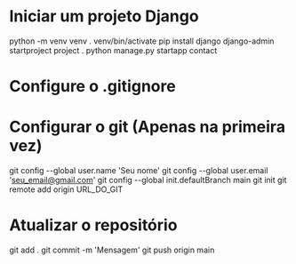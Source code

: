 # Iniciar um projeto Django
python -m venv venv
. venv/bin/activate
pip install django
django-admin startproject project .
python manage.py startapp contact

# Configure o .gitignore

# Configurar o git (Apenas na primeira vez)
git config --global user.name 'Seu nome'
git config --global user.email 'seu_email@gmail.com'
git config --global init.defaultBranch main
git init
git remote add origin URL_DO_GIT

# Atualizar o repositório 
git add .
git commit -m 'Mensagem'
git push origin main
